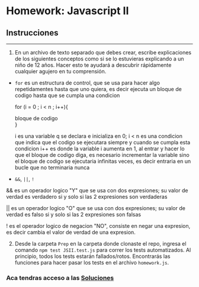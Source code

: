# Homework: Javascript II

## Instrucciones
---
1. En un archivo de texto separado que debes crear, escribe explicaciones de los siguientes conceptos como si se lo estuvieras explicando a un niño de 12 años. Hacer esto te ayudará a descubrir rápidamente cualquier agujero en tu comprensión.

* `for` es un estructura de control, que se usa para hacer algo repetidamentes hasta que uno quiera, es decir ejecuta un bloque de codigo hasta que se cumpla una condicion

  for (i = 0 ; i < n ; i++){

    bloque de codigo    
  }

  i es una variable q se declara e inicializa en 0;
  i < n  es una condicion que indica que el codigo se ejecutara siempre y cuando se cumpla esta condicion
  i++ es donde la variable i aumenta en 1, al entrar y hacer lo que el bloque de codigo diga, es necesario incrementar la variable sino el bloque de codigo se ejecutaria infinitas veces, es decir entraria en un bucle que no terminaria nunca
* `&&`, `||`, `!`

&& es un operador logico "Y" que se usa con dos expresiones; su valor de verdad es verdadero si y solo si las 2 expresiones son verdaderas

|| es un operador logico "O" que se usa con dos expresiones; su valor de verdad es falso si y solo si las 2 expresiones son falsas

! es el operador logico de negacion "NO", consiste en negar una expresion, es decir cambia el valor de verdad de una expresion. 


2. Desde la carpeta `Prep` en la carpeta donde clonaste el repo, ingresa el comando `npm test JSII.test.js` para correr los tests automatizados. Al principio, todos los tests estarán fallados/rotos. Encontrarás las funciones para hacer pasar los tests en el archivo `homework.js`.

### Aca tendras acceso a las [Soluciones](https://github.com/atralice/Curso.Prep.Henry/blob/solution/03-JS-II/homework/homework.js)